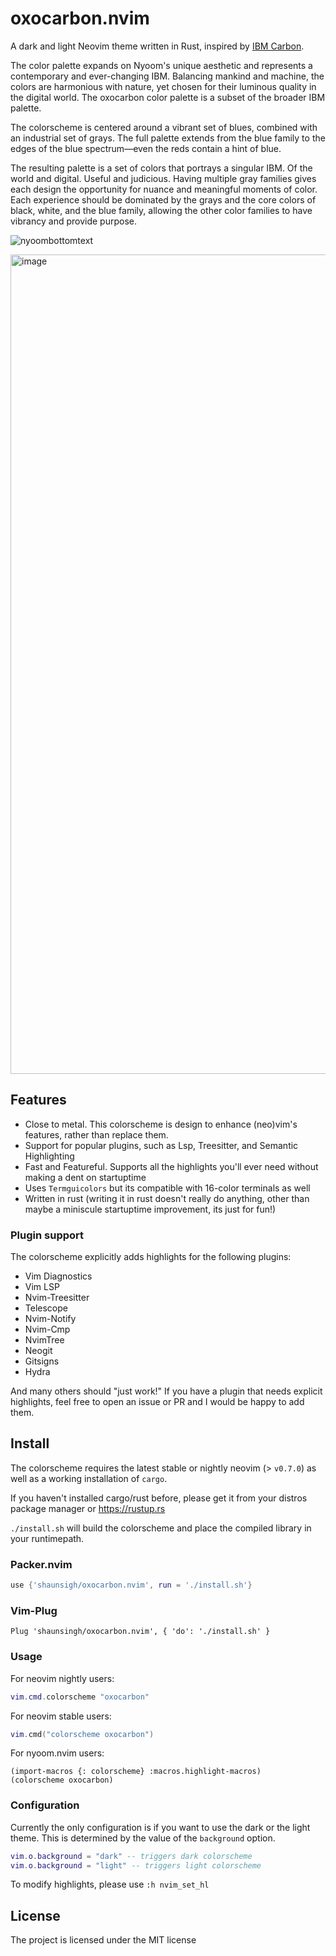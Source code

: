 # oxocarbon.nvim

A dark and light Neovim theme written in Rust, inspired by [IBM Carbon](https://carbondesignsystem.com/guidelines/color/overview/#themes).

The color palette expands on Nyoom's unique aesthetic and represents a contemporary and ever-changing IBM. Balancing mankind and machine, the colors are harmonious with nature, yet chosen for their luminous quality in the digital world. The oxocarbon color palette is a subset of the broader IBM palette. 

The colorscheme is centered around a vibrant set of blues, combined with an industrial set of grays. The full palette extends from the blue family to the edges of the blue spectrum—even the reds contain a hint of blue. 

The resulting palette is a set of colors that portrays a singular IBM. Of the world and digital. Useful and judicious. Having multiple gray families gives each design the opportunity for nuance and meaningful moments of color. Each experience should be dominated by the grays and the core colors of black, white, and the blue family, allowing the other color families to have vibrancy and provide purpose. 

![nyoombottomtext](https://user-images.githubusercontent.com/71196912/181908773-f7d7a700-d60d-47d2-a3db-3a2bbc6cd1aa.png)

<img width="1311" alt="image" src="https://user-images.githubusercontent.com/71196912/181996667-f1bf7ab0-eba2-4f80-b914-b5f48f51a03e.png">

## Features

- Close to metal. This colorscheme is design to enhance (neo)vim's features, rather than replace them.
- Support for popular plugins, such as Lsp, Treesitter, and Semantic Highlighting
- Fast and Featureful. Supports all the highlights you'll ever need without making a dent on startuptime
- Uses `Termguicolors` but its compatible with 16-color terminals as well
- Written in rust (writing it in rust doesn't really do anything, other than maybe a miniscule startuptime improvement, its just for fun!)

### Plugin support

The colorscheme explicitly adds highlights for the following plugins:
- Vim Diagnostics
- Vim LSP
- Nvim-Treesitter
- Telescope
- Nvim-Notify
- Nvim-Cmp
- NvimTree
- Neogit
- Gitsigns
- Hydra

And many others should "just work!" If you have a plugin that needs explicit highlights, feel free to open an issue or PR and I would be happy to add them.  

## Install

The colorscheme requires the latest stable or nightly neovim (> `v0.7.0`) as well as a working installation of `cargo`. 

If you haven't installed cargo/rust before, please get it from your distros package manager or https://rustup.rs

`./install.sh` will build the colorscheme and place the compiled library in your runtimepath.

### Packer.nvim

```lua
use {'shaunsigh/oxocarbon.nvim', run = './install.sh'}
```

### Vim-Plug

```vimscript
Plug 'shaunsingh/oxocarbon.nvim', { 'do': './install.sh' }
```

### Usage 

For neovim nightly users:
```lua
vim.cmd.colorscheme "oxocarbon"
```

For neovim stable users:
```lua
vim.cmd("colorscheme oxocarbon")
```

For nyoom.nvim users:
```fennel
(import-macros {: colorscheme} :macros.highlight-macros)
(colorscheme oxocarbon)
```

### Configuration

Currently the only configuration is if you want to use the dark or the light theme. This is determined by the value of the `background` option. 
```lua
vim.o.background = "dark" -- triggers dark colorscheme
vim.o.background = "light" -- triggers light colorscheme
```

To modify highlights, please use `:h nvim_set_hl`

## License 

The project is licensed under the MIT license
